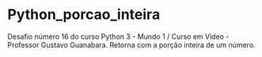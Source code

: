 # Python_porcao_inteira
Desafio número 16 do curso Python 3 - Mundo 1 / Curso em Vídeo - Professor Gustavo Guanabara.
Retorna com a porção inteira de um número.
